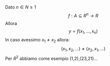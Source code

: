 Dato $n \in N \geq 1$  
$$f:A\subseteq R^{n}\to R$$
Allora 
$$y = f(x_1,\dots,x_n)$$
In caso avessimo $x_{1} \not = x_{2}$ allora:
$$(x_1,x_{2},...)\not = (x_2,x_{1},...)$$
Per $R^2$ abbiamo come esempio (1,2),(23,21)...